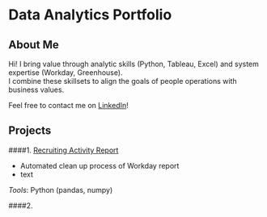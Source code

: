# Data Analytics Portfolio  
  
## About Me  
Hi! I bring value through analytic skills (Python, Tableau, Excel) and system expertise (Workday, Greenhouse).  
I combine these skillsets to align the goals of people operations with business values.  
  
Feel free to contact me on [LinkedIn](https://www.linkedin.com/in/leoykim/)!  

## Projects
####1. [Recruiting Activity Report](https://github.com/leoykim/TA-Jobs-Summary-Workday-Cleanup)  
* Automated clean up process of Workday report
* text
  
*Tools*: Python (pandas, numpy)  
  
  
  
####2. 
